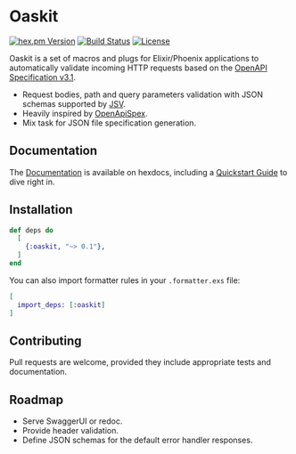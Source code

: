 # Oaskit

<!-- rdmx :badges
    hexpm         : "oaskit?color=4e2a8e"
    github_action : "lud/oaskit/elixir.yaml?label=CI&branch=main"
    license       : oaskit
    -->
[![hex.pm Version](https://img.shields.io/hexpm/v/oaskit?color=4e2a8e)](https://hex.pm/packages/oaskit)
[![Build Status](https://img.shields.io/github/actions/workflow/status/lud/oaskit/elixir.yaml?label=CI&branch=main)](https://github.com/lud/oaskit/actions/workflows/elixir.yaml?query=branch%3Amain)
[![License](https://img.shields.io/hexpm/l/oaskit.svg)](https://hex.pm/packages/oaskit)
<!-- rdmx /:badges -->

Oaskit is a set of macros and plugs for Elixir/Phoenix applications to
automatically validate incoming HTTP requests based on the [OpenAPI
Specification v3.1](https://spec.openapis.org/oas/v3.1.1.html).

* Request bodies, path and query parameters validation with JSON schemas
  supported by [JSV](https://hex.pm/packages/jsv).
* Heavily inspired by [OpenApiSpex](https://hex.pm/packages/open_api_spex).
* Mix task for JSON file specification generation.


## Documentation

The [Documentation](https://hexdocs.pm/oaskit/) is available on hexdocs,
including a [Quickstart Guide](https://hexdocs.pm/oaskit/quickstart.html) to
dive right in.


## Installation

<!-- rdmx :app_dep vsn:$app_vsn -->
```elixir
def deps do
  [
    {:oaskit, "~> 0.1"},
  ]
end
```
<!-- rdmx /:app_dep -->

You can also import formatter rules in your `.formatter.exs` file:

```elixir
[
  import_deps: [:oaskit]
]
```

## Contributing

Pull requests are welcome, provided they include appropriate tests and
documentation.

## Roadmap

* Serve SwaggerUI or redoc.
* Provide header validation.
* Define JSON schemas for the default error handler responses.